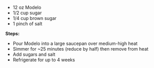 -   12 oz Modelo
-   1/2 cup sugar
-   1/4 cup brown sugar
-   1 pinch of salt

**Steps:**

-   Pour Modelo into a large saucepan over medium-high heat
-   Simmer for ~25 minutes (reduce by half) then remove from heat
-   Add sugars and salt
-   Refrigerate for up to 4 weeks